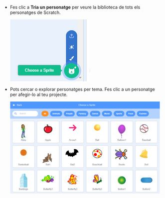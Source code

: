 + Fes clic a **Tria un personatge** per veure la biblioteca de tots els personatges de Scratch.
    
    ![captura de pantalla](images/sprite-library.png)

+ Pots cercar o explorar personatges per tema. Fes clic a un personatge per afegir-lo al teu projecte.
    
    ![captura de pantalla](images/sprite-choose.png)
